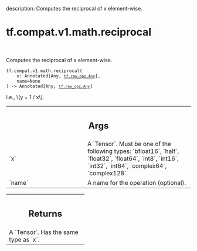 description: Computes the reciprocal of x element-wise.

<div itemscope itemtype="http://developers.google.com/ReferenceObject">
<meta itemprop="name" content="tf.compat.v1.math.reciprocal" />
<meta itemprop="path" content="Stable" />
</div>

# tf.compat.v1.math.reciprocal

<!-- Insert buttons and diff -->

<table class="tfo-notebook-buttons tfo-api nocontent" align="left">

</table>



Computes the reciprocal of x element-wise.


<pre class="devsite-click-to-copy prettyprint lang-py tfo-signature-link">
<code>tf.compat.v1.math.reciprocal(
    x: Annotated[Any, <a href="../../../../tf/raw_ops/Any.md"><code>tf.raw_ops.Any</code></a>],
    name=None
) -> Annotated[Any, <a href="../../../../tf/raw_ops/Any.md"><code>tf.raw_ops.Any</code></a>]
</code></pre>



<!-- Placeholder for "Used in" -->

I.e., \\(y = 1 / x\\).

<!-- Tabular view -->
 <table class="responsive fixed orange">
<colgroup><col width="214px"><col></colgroup>
<tr><th colspan="2"><h2 class="add-link">Args</h2></th></tr>

<tr>
<td>
`x`<a id="x"></a>
</td>
<td>
A `Tensor`. Must be one of the following types: `bfloat16`, `half`, `float32`, `float64`, `int8`, `int16`, `int32`, `int64`, `complex64`, `complex128`.
</td>
</tr><tr>
<td>
`name`<a id="name"></a>
</td>
<td>
A name for the operation (optional).
</td>
</tr>
</table>



<!-- Tabular view -->
 <table class="responsive fixed orange">
<colgroup><col width="214px"><col></colgroup>
<tr><th colspan="2"><h2 class="add-link">Returns</h2></th></tr>
<tr class="alt">
<td colspan="2">
A `Tensor`. Has the same type as `x`.
</td>
</tr>

</table>

